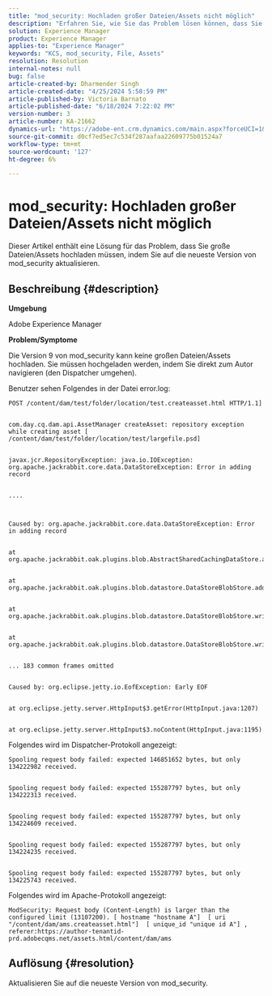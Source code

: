 ```yaml
---
title: "mod_security: Hochladen großer Dateien/Assets nicht möglich"
description: "Erfahren Sie, wie Sie das Problem lösen können, dass Sie große Dateien/Assets hochladen müssen, indem Sie auf die neueste Version von mod_security aktualisieren."
solution: Experience Manager
product: Experience Manager
applies-to: "Experience Manager"
keywords: "KCS, mod_security, File, Assets"
resolution: Resolution
internal-notes: null
bug: false
article-created-by: Dharmender Singh
article-created-date: "4/25/2024 5:58:59 PM"
article-published-by: Victoria Barnato
article-published-date: "6/18/2024 7:22:02 PM"
version-number: 3
article-number: KA-21662
dynamics-url: "https://adobe-ent.crm.dynamics.com/main.aspx?forceUCI=1&pagetype=entityrecord&etn=knowledgearticle&id=b30b297a-2d03-ef11-a1fe-6045bd03c412"
source-git-commit: d0cf7ed5ec7c534f287aafaa22609775b01524a7
workflow-type: tm+mt
source-wordcount: '127'
ht-degree: 6%

---
```


# mod_security: Hochladen großer Dateien/Assets nicht möglich


Dieser Artikel enthält eine Lösung für das Problem, dass Sie große Dateien/Assets hochladen müssen, indem Sie auf die neueste Version von mod_security aktualisieren.

## Beschreibung {#description}


<b>Umgebung</b>

Adobe Experience Manager

<b>Problem/Symptome</b>

Die Version 9 von mod_security kann keine großen Dateien/Assets hochladen. Sie müssen hochgeladen werden, indem Sie direkt zum Autor navigieren (den Dispatcher umgehen).

Benutzer sehen Folgendes in der Datei error.log:


```
POST /content/dam/test/folder/location/test.createasset.html HTTP/1.1] 


com.day.cq.dam.api.AssetManager createAsset: repository exception while creating asset [ /content/dam/test/folder/location/test/largefile.psd] 


javax.jcr.RepositoryException: java.io.IOException: org.apache.jackrabbit.core.data.DataStoreException: Error in adding record


....



Caused by: org.apache.jackrabbit.core.data.DataStoreException: Error in adding record


at org.apache.jackrabbit.oak.plugins.blob.AbstractSharedCachingDataStore.addRecord(AbstractSharedCachingDataStore.java:265)


at org.apache.jackrabbit.oak.plugins.blob.datastore.DataStoreBlobStore.addRecordInternal(DataStoreBlobStore.java:821)


at org.apache.jackrabbit.oak.plugins.blob.datastore.DataStoreBlobStore.writeStream(DataStoreBlobStore.java:922)


at org.apache.jackrabbit.oak.plugins.blob.datastore.DataStoreBlobStore.writeBlob(DataStoreBlobStore.java:320)


... 183 common frames omitted


Caused by: org.eclipse.jetty.io.EofException: Early EOF


at org.eclipse.jetty.server.HttpInput$3.getError(HttpInput.java:1207)


at org.eclipse.jetty.server.HttpInput$3.noContent(HttpInput.java:1195)
```




Folgendes wird im Dispatcher-Protokoll angezeigt:


```
Spooling request body failed: expected 146851652 bytes, but only 134222982 received.


Spooling request body failed: expected 155287797 bytes, but only 134222313 received.


Spooling request body failed: expected 155287797 bytes, but only 134224609 received.


Spooling request body failed: expected 155287797 bytes, but only 134224235 received.


Spooling request body failed: expected 155287797 bytes, but only 134225743 received.
```




Folgendes wird im Apache-Protokoll angezeigt:


```
ModSecurity: Request body (Content-Length) is larger than the configured limit (13107200). [ hostname "hostname A"]  [ uri "/content/dam/ams.createasset.html"]  [ unique_id "unique id A"] , referer:https://author-tenantid-prd.adobecqms.net/assets.html/content/dam/ams
```



## Auflösung {#resolution}


Aktualisieren Sie auf die neueste Version von mod_security.
